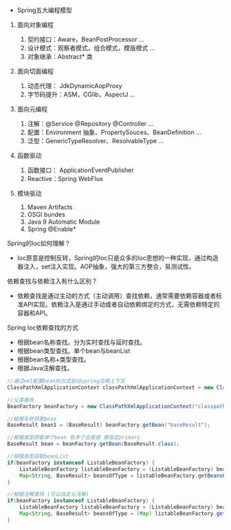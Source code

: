 - Spring五大编程模型

1. 面向对象编程
   1. 契约接口：Aware，BeanPostProcessor ...
   2. 设计模式：观察者模式，组合模式，模版模式 ...
   3. 对象继承：Abstract* 类

2. 面向切面编程
   1. 动态代理： JdkDynamicAopProxy
   2. 字节码提升：ASM，CGlib，AspectJ ...

3. 面向元编程
   1. 注解：@Service @Repository @Controller ...
   2. 配置：Environment 抽象、PropertySouces、BeanDefinition ...
   3. 泛型：GenericTypeResolver、ResolvableType ...

4. 函数驱动
   1. 函数接口： ApplicationEventPublisher 
   2. Reactive：Spring WebFlux

5. 模块驱动
   1. Maven Artifacts
   2. OSGI bundes
   3. Java 9 Automatic Module
   4. Spring @Enable*

Spring的Ioc如何理解？

- Ioc原意是控制反转，Spring的Ioc只是众多的Ioc思想的一种实现，通过构造器注入，set注入实现。AOP抽象，强大的第三方整合，易测试性。

依赖查找与依赖注入有什么区别？

- 依赖查找是通过主动的方式（主动调用）查找依赖，通常需要依赖容器或者标准API实现。依赖注入是通过手动或者自动依赖绑定的方式，无需依赖特定的容器和API。

Spring Ioc依赖查找的方式

- 根据bean名称查找。分为实时查找与延时查找。
- 根据bean类型查找。单个bean与beanList
- 根据bean名称+类型查找。
- 根据Java注解查找。

```java
//通过xml配置bean的方式启动spring应用上下文
ClassPathXmlApplicationContext classPathXmlApplicationContext = new ClassPathXmlApplicationContext("classpath:/application.properties");

//父类接收
BeanFactory beanFactory = new ClassPathXmlApplicationContext("classpath:/application.properties");

//根据名称获取bean
BaseResult bean1 = (BaseResult) beanFactory.getBean("baseResult");

//根据类型获取单个bean 有多个会报错 需指定primary
BaseResult bean = beanFactory.getBean(BaseResult.class);

//根据类型获取beanList
if(beanFactory instanceof ListableBeanFactory) {
    ListableBeanFactory listableBeanFactory = (ListableBeanFactory) beanFactory;
    Map<String, BaseResult> beansOfType = listableBeanFactory.getBeansOfType(BaseResult.class);
}

//根据注解查找 (可以自定义注解)
if(beanFactory instanceof ListableBeanFactory) {
    ListableBeanFactory listableBeanFactory = (ListableBeanFactory) beanFactory;
    Map<String, BaseResult> beansOfType = (Map) listableBeanFactory.getBeansWithAnnotation(Autowired.class);
}
```